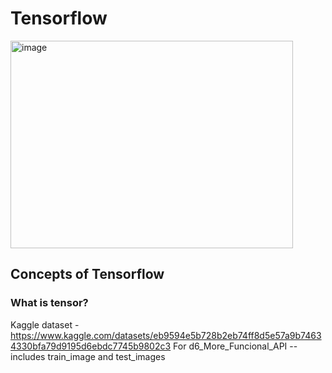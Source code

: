 # Tensorflow
<img width="452" height="332" alt="image" src="https://github.com/user-attachments/assets/f6b86447-1da2-442a-9acd-cadd2d3ef230" />

## Concepts of Tensorflow
### What is tensor?

Kaggle dataset - https://www.kaggle.com/datasets/eb9594e5b728b2eb74ff8d5e57a9b74634330bfa79d9195d6ebdc7745b9802c3
For d6_More_Funcional_API -- includes train_image and test_images
